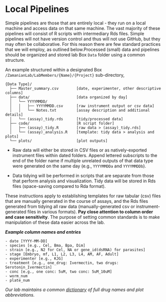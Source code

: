 # Local Pipelines

Simple pipelines are those that are entirely local - they run on a local machine and access data on that same machine. The vast majority of these pipelines will consist of R scripts with intermediary Rds files. Simple pipelines will not have version control and thus will not use GitHub, but they may often be collaborative. For this reason there are few standard practices that we will employ, as outlined below.Processed (small) data and pipelines should be organized and stored lab Box `Data` folder using a common structure.

An example structured within a designated Box `/ZamanianLab/LabMembers/{Name}/{Project}` sub-directory,

  ```
  {Data Type}/
    ├── Master_summary.csv        [date, experimenter, other descriptive columns]
    ├── data/                     [data organized by day]
    │   └── YYYYMMDD/          
    │   │   ├── YYYYMMDD.csv      [raw instrument output or csv data]
    │   │   └── Notes.txt         [assay description and additional details]
    │   └── (assay)_tidy.rds      [tidy/processed data]
    ├── code/                     [R script folder]
    │   ├── (assay)_tidy.R        [raw data > (assay)_tidy.rds]
    │   └── (assay)_analysis.R    [template: tidy data > analysis and plots]
    └── plots/                    [plot outputs]
  ```

  - Raw data will either be stored in CSV files or as natively-exported instrument files within dated folders. Append lettered subscripts to the end of the folder name if multiple unrelated outputs of that data type were generated on the same day (e.g., `YYYYMMDDa` and `YYYYMMDDb`).

  - Data tidying will be performed in scripts that are separate from those that perform analysis and visualization. Tidy data will be stored in Rds files (space-saving compared to Rda format).

These instructions apply to establishing templates for raw tabular (csv) files that are manually generated in the course of assays, and the Rds files generated from tidying all raw data (manually-generated csv or instrument-generated files in various formats). **Pay close attention to column order and case sensitivity**. The purpose of setting common standards is to make manipulation of these data easier across the lab.

***Example column names and entries***
```
- date [YYYY-MM-DD]
- species [e.g., Cel, Bma, Bpa, Dim]
- strain [e.g., N2 for Cel, NA or gene_id(dsRNA) for parasites]
- stage [Embryo, mf, L1, L2, L3, L4, AM, AF, Adult]
- experimenter [e.g., KJG]
- treatment [e.g., one_drug: Ivermectin, two drugs: Serotonin_Ivermectin]
- conc [e.g., one conc: 5uM, two conc: 5uM_10uM]
- worm_num
- plate_num
```
*Our lab maintains a common [dictionary](https://docs.google.com/spreadsheets/d/1_-A3QW2CzlxZGCgrGRkVHnbFrcXyhWBrQ84GenHfMik/edit#gid=0) of full drug names and plot abbreviations.*
